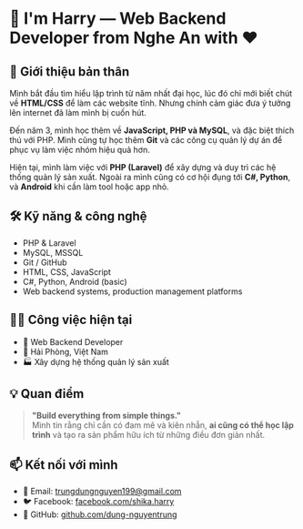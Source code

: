 # 👋 I'm Harry — Web Backend Developer from Nghe An with :heart:

## 💼 Giới thiệu bản thân

Mình bắt đầu tìm hiểu lập trình từ năm nhất đại học, lúc đó chỉ mới biết chút về **HTML/CSS** để làm các website tĩnh. Nhưng chính cảm giác đưa ý tưởng lên internet đã làm mình bị cuốn hút.

Đến năm 3, mình học thêm về **JavaScript, PHP và MySQL**, và đặc biệt thích thú với PHP. Mình cũng tự học thêm **Git** và các công cụ quản lý dự án để phục vụ làm việc nhóm hiệu quả hơn.

Hiện tại, mình làm việc với **PHP (Laravel)** để xây dựng và duy trì các hệ thống quản lý sản xuất. Ngoài ra mình cũng có cơ hội đụng tới **C#, Python**, và **Android** khi cần làm tool hoặc app nhỏ.

## 🛠 Kỹ năng & công nghệ

- PHP & Laravel
- MySQL, MSSQL
- Git / GitHub
- HTML, CSS, JavaScript
- C#, Python, Android (basic)
- Web backend systems, production management platforms

## 👨‍💻 Công việc hiện tại

- 💼 Web Backend Developer
- 📍 Hải Phòng, Việt Nam
- 🏭 Xây dựng hệ thống quản lý sản xuất

## 💡 Quan điểm

> **"Build everything from simple things."**  
Mình tin rằng chỉ cần có đam mê và kiên nhẫn, **ai cũng có thể học lập trình** và tạo ra sản phẩm hữu ích từ những điều đơn giản nhất.

## 📫 Kết nối với mình

- 📧 Email: [trungdungnguyen199@gmail.com](mailto:trungdungnguyen199@gmail.com)
- 🐦 Facebook: [facebook.com/shika.harry](https://www.facebook.com/notfound.harry/)
- 🐙 GitHub: [github.com/dung-nguyentrung](https://github.com/dung-nguyentrung)
